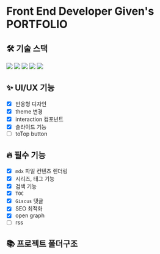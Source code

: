 # Front End Developer Given's PORTFOLIO

## 🛠️ 기술 스택

<img src="https://img.shields.io/badge/Next-000000?style=flat&logo=Next.js&logoColor=white"/>
<img src="https://img.shields.io/badge/SWR-000000?style=flat&logo=SWR&logoColor=white"/> 
<img src="https://img.shields.io/badge/Recoil-3578E5?style=flat&logo=recoil&logoColor=white"/>  
<img src="https://img.shields.io/badge/Tailwindcss-06B6D4?style=flat&logo=Tailwindcss&logoColor=white"/> 
<img src="https://img.shields.io/badge/Shadcnui-000000?style=flat&logo=Shadcnui&logoColor=white"/>

## ✨ UI/UX 기능

- [x] 반응형 디자인
- [x] theme 변경
- [x] interaction 컴포넌트
- [x] 슬라이드 기능
- [ ] toTop button

## 🔥 필수 기능

- [x] `mdx` 파일 컨텐츠 렌더링
- [x] 시리즈, 태그 기능
- [x] 검색 기능
- [x] `TOC`
- [x] `Giscus` 댓글
- [x] SEO 최적화
- [x] open graph
- [ ] rss

## 📚 프로젝트 폴더구조
